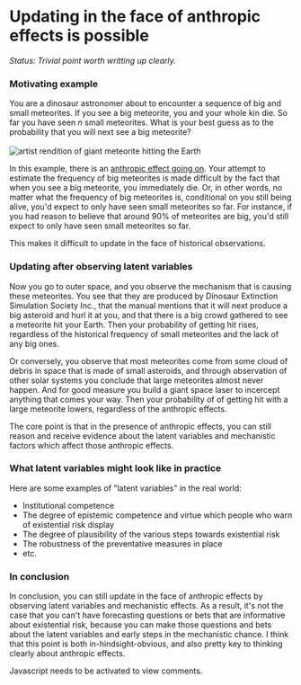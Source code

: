 Updating in the face of  anthropic effects is possible
======================================================

*Status: Trivial point worth writting up clearly.*

### Motivating example

You are a dinosaur astronomer about to encounter a sequence of big and small meteorites. If you see a big meteorite, you and your whole kin die. So far you have seen *n* small meteorites. What is your best guess as to the probability that you will next see a big meteorite?<br><br>![artist rendition of giant meteorite hitting the Earth](https://i.imgur.com/YXapu3R.png)

In this example, there is an [anthropic effect going on](https://forum.effectivealtruism.org/topics/anthropic-shadow). Your attempt to estimate the frequency of big meteorites is made difficult by the fact that when you see a big meteorite, you immediately die. Or, in other words, no matter what the frequency of big meteorites is, conditional on you still being alive, you'd expect to only have seen small meteorites so far. For instance, if you had reason to believe that around 90% of meteorites are big, you'd still expect to only have seen small meteorites so far.

This makes it difficult to update in the face of historical observations.

### Updating after observing latent variables

Now you go to outer space, and you observe the mechanism that is causing these meteorites. You see that they are produced by Dinosaur Extinction Simulation Society Inc., that the manual mentions that it will next produce a big asteroid and hurl it at you, and that there is a big crowd gathered to see a meteorite hit your Earth. Then your probability of getting hit rises, regardless of the historical frequency of small meteorites and the lack of any big ones.

Or conversely, you observe that most meteorites come from some cloud of debris in space that is made of small asteroids, and through observation of other solar systems you conclude that large meteorites almost never happen. And for good measure you build a giant space laser to incercept anything that comes your way. Then your probability of of getting hit with a large meteorite lowers, regardless of the anthropic effects.

The core point is that in the presence of anthropic effects, you can still reason and receive evidence about the latent variables and mechanistic factors which affect those anthropic effects.

### What latent variables might look like in practice

Here are some examples of "latent variables" in the real world:

- Institutional competence
- The degree of epistemic competence and virtue which people who warn of existential risk display
- The degree of plausibility of the various steps towards existential risk
- The robustness of the preventative measures in place
- etc.


### In conclusion

In conclusion, you can still update in the face of anthropic effects by observing latent variables and mechanistic effects. As a result, it's not the case that you can't have forecasting questions or bets that are informative about existential risk, because you can make those questions and bets about the latent variables and early steps in the mechanistic chance. I think that this point is both in-hindsight-obvious, and also pretty key to thinking clearly about anthropic effects. 

<p>
  <section id='isso-thread'>
  <noscript>Javascript needs to be activated to view comments.</noscript>
  </section>
</p>
